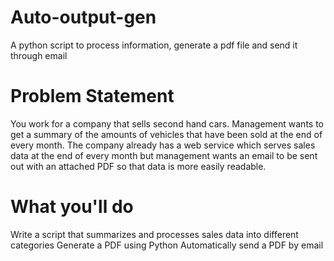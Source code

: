 # Auto-output-gen
A python script to process information, generate a pdf file and send it through email

# Problem Statement
You work for a company that sells second hand cars. Management wants to get a summary of the amounts of vehicles that have been sold at the end of every month. The company already has a web service which serves sales data at the end of every month but management wants an email to be sent out with an attached PDF so that data is more easily readable.

# What you'll do
Write a script that summarizes and processes sales data into different categories
Generate a PDF using Python
Automatically send a PDF by email
